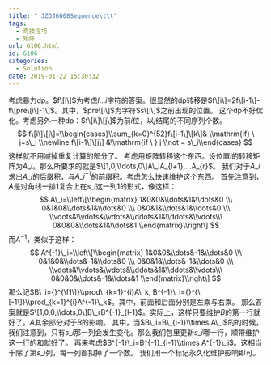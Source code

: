 ```yaml
---
title: " JZOJ6008Sequence\t\t"
tags:
  - 奇技淫巧
  - 矩阵
url: 6106.html
id: 6106
categories:
  - Solution
date: 2019-01-22 15:30:32
---
```


考虑暴力dp。$f\[i\]$为考虑$l...i$字符的答案。很显然的dp转移是$f\[i\]=2f\[i-1\]-f\[pre\[i\]-1\]$。其中，$pre\[i\]$为字符$s\[i\]$之前出现的位置。 这个dp不好优化。考虑另外一种dp：$f\[i\]\[j\]$为前$i$位，以$j$结尾的不同序列个数。 $$ f\[i\]\[j\]=\\begin{cases}\\sum_{k=0}^{52}f\[i-1\]\[k\]& \\mathrm{if} \ j=s\_i \\newline f\[i-1\]\[j\] &\\mathrm{if \ } j \\not = s\_i\\end{cases} $$ 这样就不用减掉重复计算的部分了。 考虑用矩阵转移这个东西。设位置$i$的转移矩阵为$A\_i$。那么所要求的就是$\[1,0,\\dots,0\]A\_lA_{l+1},...A_{r}$。 我们对于$A\_i$求出$A\_i$的后缀积，与$A\_i^{-1}$的前缀积。考虑怎么快速维护这个东西。 首先注意到，$A$是对角线一排$1$复合上在$s\_i$这一列$1$的形式，像这样： $$ A\_i=\\left\[\\begin{matrix} 1&0&0&\\dots&1&\\dots&0 \\\ 0&1&0&\\dots&1&\\dots&0 \\\ 0&0&1&\\dots&1&\\dots&0 \\\ \\vdots&\\vdots&\\vdots&\\ddots&1&\\ddots&\\vdots\\\ 0&0&0&\\dots&1&\\dots&1 \\end{matrix}\\right\] $$ 而$A^{-1}$，类似于这样： $$ A^{-1}\_i=\\left\[\\begin{matrix} 1&0&0&\\dots&-1&\\dots&0 \\\ 0&1&0&\\dots&-1&\\dots&0 \\\ 0&0&1&\\dots&-1&\\dots&0 \\\ \\vdots&\\vdots&\\vdots&\\ddots&1&\\ddots&\\vdots\\\ 0&0&0&\\dots&-1&\\dots&1 \\end{matrix}\\right\] $$ 那么记$B\_i={}^{\[1\]}\\prod\_{k=1}^{i}A\_k, B^{-1}\_i={}^{\[-1\]}\\prod_{k=1}^{i}A^{-1}\_k$。其中，前面和后面分别是左乘与右乘。 那么答案就是$\[1,0,0,\\dots,0\]B\_rB^{-1}_{l-1}$。实际上，这样只要维护$B$的第一行就好了。$A$其余部分对于$B$的影响。 其中，当$B\_i=B\_{i-1}\\times A\_i$的的时候，我们注意到，只有$s\_i$那一列会发生变化。那么我们包里更新$s\_i$哪一行，顺带维护这一行的和就好了。 再来考虑$B^{-1}\_i=B^{-1}_{i-1}\\times A^{-1}\_i$。这相当于除了第$s\_i$列，每一列都扣掉了一个数。 我们用一个标记永久化维护影响即可。